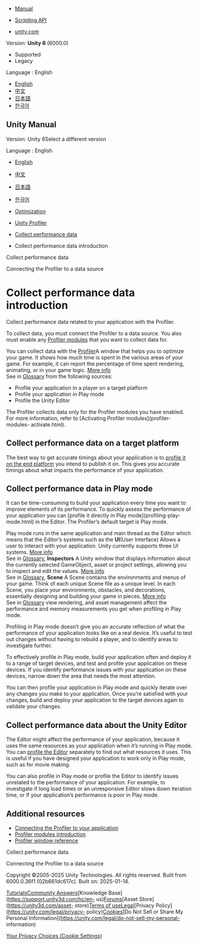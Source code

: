 [](https://docs.unity3d.com)

  * [Manual](../Manual/index.html)
  * [Scripting API](../ScriptReference/index.html)

  * [unity.com](https://unity.com/)

Version: **Unity 6** (6000.0)

  * Supported
  * Legacy

Language : English

  * [English](/Manual/profiling-collect-data-introduction.html)
  * [中文](/cn/current/Manual/profiling-collect-data-introduction.html)
  * [日本語](/ja/current/Manual/profiling-collect-data-introduction.html)
  * [한국어](/kr/current/Manual/profiling-collect-data-introduction.html)

[](https://docs.unity3d.com)

## Unity Manual

Version: Unity 6Select a different version

Language : English

  * [English](/Manual/profiling-collect-data-introduction.html)
  * [中文](/cn/current/Manual/profiling-collect-data-introduction.html)
  * [日本語](/ja/current/Manual/profiling-collect-data-introduction.html)
  * [한국어](/kr/current/Manual/profiling-collect-data-introduction.html)

  * [Optimization](analysis.html)
  * [Unity Profiler](Profiler.html)
  * [Collect performance data](profiler-collect-data.html)
  * Collect performance data introduction

[](profiler-collect-data.html)

Collect performance data

[](profiler-profiling-applications.html)

Connecting the Profiler to a data source

# Collect performance data introduction

Collect performance data related to your application with the Profiler.

To collect data, you must connect the Profiler to a data source. You also must
enable any [Profiler modules](profiler-modules-introduction.html) that you
want to collect data for.

You can collect data with the [Profiler](profiler-introduction.html)A window
that helps you to optimize your game. It shows how much time is spent in the
various areas of your game. For example, it can report the percentage of time
spent rendering, animating, or in your game logic. [More info](Profiler.html)  
See in [Glossary](Glossary.html#Profiler) from the following sources:

  * Profile your application in a player on a target platform
  * Profile your application in Play mode
  * Profile the Unity Editor

The Profiler collects data only for the Profiler modules you have enabled. For
more information, refer to [Activating Profiler modules](profiler-modules-
activate.html).

## Collect performance data on a target platform

The best way to get accurate timings about your application is to [profile it
on the end platform](profiling-target-device.html) you intend to publish it
on. This gives you accurate timings about what impacts the performance of your
application.

## Collect performance data in Play mode

It can be time-consuming to build your application every time you want to
improve elements of its performance. To quickly assess the performance of your
application you can [profile it directly in Play mode](profiling-play-
mode.html) in the Editor. The Profiler’s default target is Play mode.

Play mode runs in the same application and main thread as the Editor which
means that the Editor’s systems such as the **UI**(User Interface) Allows a
user to interact with your application. Unity currently supports three UI
systems. [More info](UI-system-compare.html)  
See in [Glossary](Glossary.html#UI), **Inspectors** A Unity window that
displays information about the currently selected GameObject, asset or project
settings, allowing you to inspect and edit the values. [More
info](UsingTheInspector.html)  
See in [Glossary](Glossary.html#Inspector), **Scene** A Scene contains the
environments and menus of your game. Think of each unique Scene file as a
unique level. In each Scene, you place your environments, obstacles, and
decorations, essentially designing and building your game in pieces. [More
info](CreatingScenes.html)  
See in [Glossary](Glossary.html#Scene) view rendering, and asset management
affect the performance and memory measurements you get when profiling in Play
mode.

Profiling in Play mode doesn’t give you an accurate reflection of what the
performance of your application looks like on a real device. It’s useful to
test out changes without having to rebuild a player, and to identify areas to
investigate further.

To effectively profile in Play mode, build your application often and deploy
it to a range of target devices, and test and profile your application on
these devices. If you identify performance issues with your application on
these devices, narrow down the area that needs the most attention.

You can then profile your application in Play mode and quickly iterate over
any changes you make to your application. Once you’re satisfied with your
changes, build and deploy your application to the target devices again to
validate your changes.

## Collect performance data about the Unity Editor

The Editor might affect the performance of your application, because it uses
the same resources as your application when it’s running in Play mode. You can
[profile the Editor](profiling-edit-mode.html) separately to find out what
resources it uses. This is useful if you have designed your application to
work only in Play mode, such as for movie making.

You can also profile in Play mode or profile the Editor to identify issues
unrelated to the performance of your application. For example, to investigate
if long load times or an unresponsive Editor slows down iteration time, or if
your application’s performance is poor in Play mode.

## Additional resources

  * [Connecting the Profiler to your application](profiler-profiling-applications.html)
  * [Profiler modules introduction](profiler-modules-introduction.html)
  * [Profiler window reference](ProfilerWindow.html)

[](profiler-collect-data.html)

Collect performance data

[](profiler-profiling-applications.html)

Connecting the Profiler to a data source

Copyright ©2005-2025 Unity Technologies. All rights reserved. Built from
6000.0.36f1 (02b661dc617c). Built on: 2025-01-14.

[Tutorials](https://learn.unity.com/)[Community
Answers](https://answers.unity3d.com)[Knowledge
Base](https://support.unity3d.com/hc/en-
us)[Forums](https://forum.unity3d.com)[Asset Store](https://unity3d.com/asset-
store)[Terms of
use](https://docs.unity3d.com/Manual/TermsOfUse.html)[Legal](https://unity.com/legal)[Privacy
Policy](https://unity.com/legal/privacy-
policy)[Cookies](https://unity.com/legal/cookie-policy)[Do Not Sell or Share
My Personal Information](https://unity.com/legal/do-not-sell-my-personal-
information)

[Your Privacy Choices (Cookie Settings)](javascript:void\(0\);)

